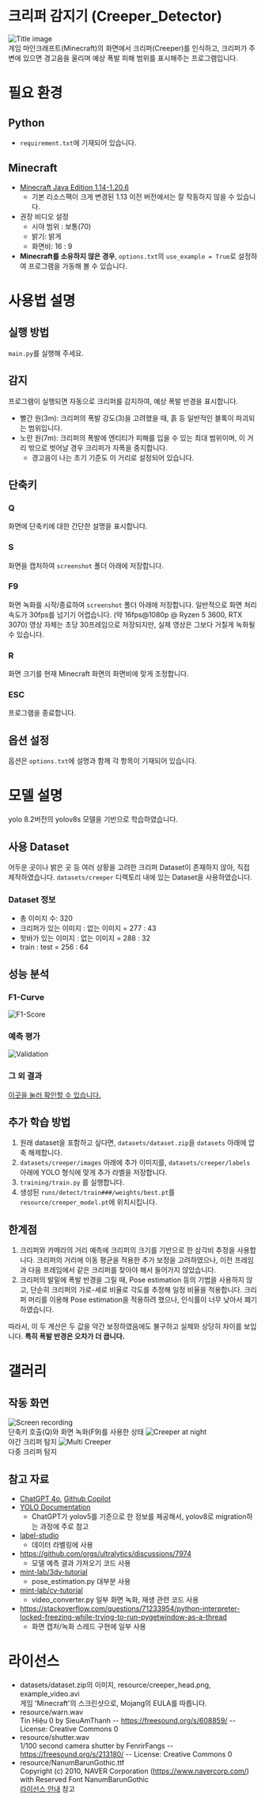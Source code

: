 # 크리퍼 감지기 (Creeper_Detector)
![Title image](readme/Title.png)\
게임 마인크래프트(Minecraft)의 화면에서 크리퍼(Creeper)를 인식하고,
크리퍼가 주변에 있으면 경고음을 울리며 예상 폭발 피해 범위를 표시해주는 프로그램입니다.

# 필요 환경
## Python
- `requirement.txt`에 기재되어 있습니다.

## Minecraft
- [Minecraft Java Edition 1.14-1.20.6](https://www.minecraft.net/)
    - 기본 리소스팩이 크게 변경된 1.13 이전 버전에서는 잘 작동하지 않을 수 있습니다.
- 권장 비디오 설정
    - 시야 범위 : 보통(70)
    - 밝기: 밝게
    - 화면비: 16 : 9
- **Minecraft를 소유하지 않은 경우**, `options.txt`의 `use_example = True`로 설정하여 프로그램을 가동해 볼 수 있습니다.

# 사용법 설명

## 실행 방법
`main.py`를 실행해 주세요.

## 감지
프로그램이 실행되면 자동으로 크리퍼를 감지하여, 예상 폭발 반경을 표시합니다.
- 빨간 원(3m): 크리퍼의 폭발 강도(3)을 고려했을 때, 흙 등 일반적인 블록이 파괴되는 범위입니다.
- 노란 원(7m): 크리퍼의 폭발에 엔티티가 피해를 입을 수 있는 최대 범위이며, 이 거리 밖으로 벗어날 경우 크리퍼가 자폭을 중지합니다.
    - 경고음이 나는 초기 기준도 이 거리로 설정되어 있습니다.

## 단축키
### Q
화면에 단축키에 대한 간단한 설명을 표시합니다.
### S
화면을 캡처하여 `screenshot` 폴더 아래에 저장합니다.
### F9
화면 녹화를 시작/종료하여 `screenshot` 폴더 아래에 저장합니다. 일반적으로 화면 처리 속도가 30fps를 넘기기 어렵습니다. (약 16fps@1080p @ Ryzen 5 3600, RTX 3070) 영상 자체는 초당 30프레임으로 저장되지만, 실제 영상은 그보다 거칠게 녹화될 수 있습니다.
### R
화면 크기를 현재 Minecraft 화면의 화면비에 맞게 조정합니다.
### ESC
프로그램을 종료합니다.

## 옵션 설정
옵션은 `options.txt`에 설명과 함께 각 항목이 기재되어 있습니다.

# 모델 설명
yolo 8.2버전의 yolov8s 모델을 기반으로 학습하였습니다.

## 사용 Dataset
어두운 곳이나 밝은 곳 등 여러 상황을 고려한 크리퍼 Dataset이 존재하지 않아, 직접 제작하였습니다. 
`datasets/creeper` 디렉토리 내에 있는 Dataset을 사용하였습니다.

### Dataset 정보
- 총 이미지 수: 320
- 크리퍼가 있는 이미지 : 없는 이미지 = 277 : 43
- 핫바가 있는 이미지 : 없는 이미지 = 288 : 32
- train : test = 256 : 64

## 성능 분석
### F1-Curve
![F1-Score](readme/F1_curve_320.png)
### 예측 평가
![Validation](readme/Validation.jpg)
### 그 외 결과
[이곳을 눌러 확인할 수 있습니다.](readme/model_results.csv)

## 추가 학습 방법
1. 원래 dataset을 포함하고 싶다면, `datasets/dataset.zip`을 `datasets` 아래에 압축 해제합니다.
2. `datasets/creeper/images` 아래에 추가 이미지를, `datasets/creeper/labels` 아래에 YOLO 형식에 맞게 추가 라벨을 저장합니다.
3. `training/train.py` 를 실행합니다.
4. 생성된 `runs/detect/train###/weights/best.pt`를 `resource/creeper_model.pt`에 위치시킵니다.

## 한계점
1. 크리퍼와 카메라의 거리 예측에 크리퍼의 크기를 기반으로 한 삼각비 추정을 사용합니다.
크리퍼의 거리에 이동 평균을 적용한 추가 보정을 고려하였으나, 이전 프레임과 다음 프레임에서 같은 크리퍼를 찾아야 해서 들어가지 않았습니다.
2. 크리퍼의 발밑에 폭발 반경을 그릴 때, Pose estimation 등의 기법을 사용하지 않고,
단순히 크리퍼의 가로-세로 비율로 각도를 추정해 일정 비율을 적용합니다.
크리퍼 머리를 이용해 Pose estimation을 적용하려 했으나, 인식률이 너무 낮아서 폐기하였습니다.

따라서, 이 두 계산은 두 값을 약간 보정하였음에도 불구하고 실제와 상당히 차이를 보입니다. **특히 폭발 반경은 오차가 더 큽니다.**

# 갤러리
## 작동 화면
![Screen recording](readme/Record.png)\
단축키 호출(Q)와 화면 녹화(F9)를 사용한 상태
![Creeper at night](readme/Night.png)\
야간 크리퍼 탐지
![Multi Creeper](readme/Multi.png)\
다중 크리퍼 탐지

## 참고 자료
- [ChatGPT 4o](https://chatgpt.com), [Github Copilot](https://github.com/features/copilot)
- [YOLO Documentation](https://docs.ultralytics.com/ko)
    - ChatGPT가 yolov5를 기준으로 한 정보를 제공해서, yolov8로 migration하는 과정에 주로 참고
- [label-studio](https://github.com/HumanSignal/label-studio)
    - 데이터 라벨링에 사용
- https://github.com/orgs/ultralytics/discussions/7974
    - 모델 예측 결과 가져오기 코드 사용
- [mint-lab/3dv-tutorial](https://github.com/mint-lab/3dv_tutorial)
    - pose_estimation.py 대부분 사용
- [mint-lab/cv-tutorial](https://github.com/mint-lab/cv_tutorial)
    - video_converter.py 일부 화면 녹화, 재생 관련 코드 사용
- https://stackoverflow.com/questions/71233954/python-interpreter-locked-freezing-while-trying-to-run-pygetwindow-as-a-thread
    - 화면 캡처/녹화 스레드 구현에 일부 사용

# 라이선스
- datasets/dataset.zip의 이미지, resource/creeper_head.png, example_video.avi\
게임 'Minecraft'의 스크린샷으로, Mojang의 EULA를 따릅니다.
- resource/warn.wav\
Tin Hiệu 0 by SieuAmThanh -- https://freesound.org/s/608859/ -- License: Creative Commons 0
- resource/shutter.wav\
1/100 second camera shutter by FenrirFangs -- https://freesound.org/s/213180/ -- License: Creative Commons 0
- resource/NanumBarunGothic.ttf\
Copyright (c) 2010, NAVER Corporation (https://www.navercorp.com/) with Reserved Font NanumBarunGothic\
[라이선스 안내](https://help.naver.com/service/30016/contents/18088) 참고